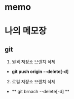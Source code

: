 # memo
# 나의 메모장

## git

1. 원격 저장소 브랜치 삭제
 - **git push origin --delete[-d] <branch name>**

2. 로컬 저장소 브랜치 삭제
 - ** git brnach --delete[-d] <branch name>**